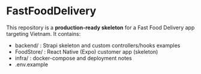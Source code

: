 # FastFoodDelivery

This repository is a **production-ready skeleton** for a Fast Food Delivery app targeting Vietnam.
It contains:
- backend/ : Strapi skeleton and custom controllers/hooks examples
- FoodStore/ : React Native (Expo) customer app (skeleton)
- infra/ : docker-compose and deployment notes
- .env.example

